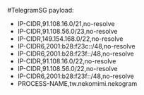 #TelegramSG
payload:
  - IP-CIDR,91.108.16.0/21,no-resolve
  - IP-CIDR,91.108.56.0/23,no-resolve
  - IP-CIDR,149.154.168.0/22,no-resolve
  - IP-CIDR6,2001:b28:f23c::/48,no-resolve
  - IP-CIDR6,2001:b28:f23f::/48,no-resolve
  - IP-CIDR,91.108.16.0/22,no-resolve
  - IP-CIDR,91.108.56.0/22,no-resolve
  - IP-CIDR6,2001:b28:f23f::/48,no-resolve
  - PROCESS-NAME,tw.nekomimi.nekogram
